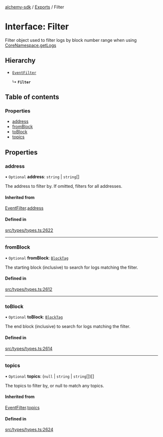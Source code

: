 [alchemy-sdk](../README.md) / [Exports](../modules.md) / Filter

# Interface: Filter

Filter object used to filter logs by block number range when using
[CoreNamespace.getLogs](../classes/CoreNamespace.md#getlogs)

## Hierarchy

- [`EventFilter`](EventFilter.md)

  ↳ **`Filter`**

## Table of contents

### Properties

- [address](Filter.md#address)
- [fromBlock](Filter.md#fromblock)
- [toBlock](Filter.md#toblock)
- [topics](Filter.md#topics)

## Properties

### address

• `Optional` **address**: `string` \| `string`[]

The address to filter by. If omitted, filters for all addresses.

#### Inherited from

[EventFilter](EventFilter.md).[address](EventFilter.md#address)

#### Defined in

[src/types/types.ts:2622](https://github.com/alchemyplatform/alchemy-sdk-js/blob/432c999/src/types/types.ts#L2622)

___

### fromBlock

• `Optional` **fromBlock**: [`BlockTag`](../modules.md#blocktag)

The starting block (inclusive) to search for logs matching the filter.

#### Defined in

[src/types/types.ts:2612](https://github.com/alchemyplatform/alchemy-sdk-js/blob/432c999/src/types/types.ts#L2612)

___

### toBlock

• `Optional` **toBlock**: [`BlockTag`](../modules.md#blocktag)

The end block (inclusive) to search for logs matching the filter.

#### Defined in

[src/types/types.ts:2614](https://github.com/alchemyplatform/alchemy-sdk-js/blob/432c999/src/types/types.ts#L2614)

___

### topics

• `Optional` **topics**: (``null`` \| `string` \| `string`[])[]

The topics to filter by, or null to match any topics.

#### Inherited from

[EventFilter](EventFilter.md).[topics](EventFilter.md#topics)

#### Defined in

[src/types/types.ts:2624](https://github.com/alchemyplatform/alchemy-sdk-js/blob/432c999/src/types/types.ts#L2624)
